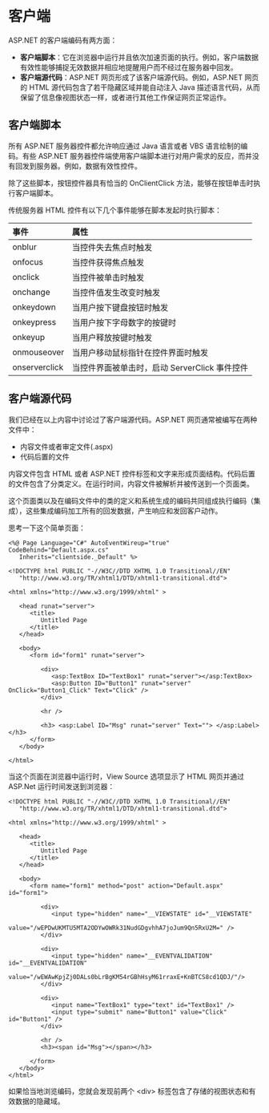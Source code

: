 # 客户端

ASP.NET 的客户端编码有两方面：

- **客户端脚本**：它在浏览器中运行并且依次加速页面的执行。例如，客户端数据有效性能够捕捉无效数据并相应地提醒用户而不经过在服务器中回发。
- **客户端源代码**：ASP.NET 网页形成了该客户端源代码。例如，ASP.NET 网页的 HTML 源代码包含了若干隐藏区域并能自动注入 Java 描述语言代码，从而保留了信息像视图状态一样，或者进行其他工作保证网页正常运作。

## 客户端脚本

所有 ASP.NET 服务器控件都允许响应通过 Java 语言或者 VBS 语言绘制的编码。有些 ASP.NET 服务器控件端使用客户端脚本进行对用户需求的反应，而并没有回发到服务器。例如，数据有效性控件。

除了这些脚本，按钮控件器具有恰当的 OnClientClick 方法，能够在按钮单击时执行客户端脚本。

传统服务器 HTML 控件有以下几个事件能够在脚本发起时执行脚本：

|事件|属性|
|:----|:--|
|onblur|当控件失去焦点时触发|
|onfocus|当控件获得焦点触发|
|onclick|当控件被单击时触发|
|onchange|当控件值发生改变时触发|
|onkeydown|当用户按下键盘按钮时触发|
|onkeypress|当用户按下字母数字的按键时|
|onkeyup|当用户释放按键时触发|
|onmouseover|当用户移动鼠标指针在控件界面时触发|
|onserverclick|当控件界面被单击时，启动 ServerClick 事件控件|

## 客户端源代码

我们已经在以上内容中讨论过了客户端源代码。ASP.NET 网页通常被编写在两种文件中：

- 内容文件或者审定文件(.aspx)
- 代码后置的文件

内容文件包含 HTML 或者 ASP.NET 控件标签和文字来形成页面结构。代码后置的文件包含了分类定义。在运行时间，内容文件被解析并被传送到一个页面类。

这个页面类以及在编码文件中的类的定义和系统生成的编码共同组成执行编码（集成），这些集成编码加工所有的回发数据，产生响应和发回客户动作。

思考一下这个简单页面：

```
<%@ Page Language="C#" AutoEventWireup="true" CodeBehind="Default.aspx.cs" 
   Inherits="clientside._Default" %>

<!DOCTYPE html PUBLIC "-//W3C//DTD XHTML 1.0 Transitional//EN" 
   "http://www.w3.org/TR/xhtml1/DTD/xhtml1-transitional.dtd">

<html xmlns="http://www.w3.org/1999/xhtml" >

   <head runat="server">
      <title>
         Untitled Page
      </title>
   </head>
   
   <body>
      <form id="form1" runat="server">
      
         <div>
            <asp:TextBox ID="TextBox1" runat="server"></asp:TextBox>  
            <asp:Button ID="Button1" runat="server" OnClick="Button1_Click" Text="Click" />
         </div>
         
         <hr />
         
         <h3> <asp:Label ID="Msg" runat="server" Text=""> </asp:Label> </h3>
      </form>
   </body>
   
</html>
```

当这个页面在浏览器中运行时，View Source 选项显示了 HTML 网页并通过 ASP.Net 运行时间发送到浏览器：

```
<!DOCTYPE html PUBLIC "-//W3C//DTD XHTML 1.0 Transitional//EN" 
   "http://www.w3.org/TR/xhtml1/DTD/xhtml1-transitional.dtd">
 
<html xmlns="http://www.w3.org/1999/xhtml" >

   <head>
      <title>
         Untitled Page
      </title>
   </head>
   
   <body>
      <form name="form1" method="post" action="Default.aspx" id="form1">
      
         <div>
            <input type="hidden" name="__VIEWSTATE" id="__VIEWSTATE" 
               value="/wEPDwUKMTU5MTA2ODYwOWRk31NudGDgvhhA7joJum9Qn5RxU2M=" />
         </div>
 
         <div>
            <input type="hidden" name="__EVENTVALIDATION"  id="__EVENTVALIDATION" 
               value="/wEWAwKpjZj0DALs0bLrBgKM54rGBhHsyM61rraxE+KnBTCS8cd1QDJ/"/>
         </div>

         <div>
            <input name="TextBox1" type="text" id="TextBox1" />  
            <input type="submit" name="Button1" value="Click" id="Button1" />
         </div>

         <hr />
         <h3><span id="Msg"></span></h3>
         
      </form>
   </body>
</html>
```

如果恰当地浏览编码，您就会发现前两个 \<div\> 标签包含了存储的视图状态和有效数据的隐藏域。

